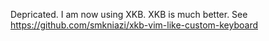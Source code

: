 Depricated. I am now using XKB. XKB is much better. See https://github.com/smkniazi/xkb-vim-like-custom-keyboard
